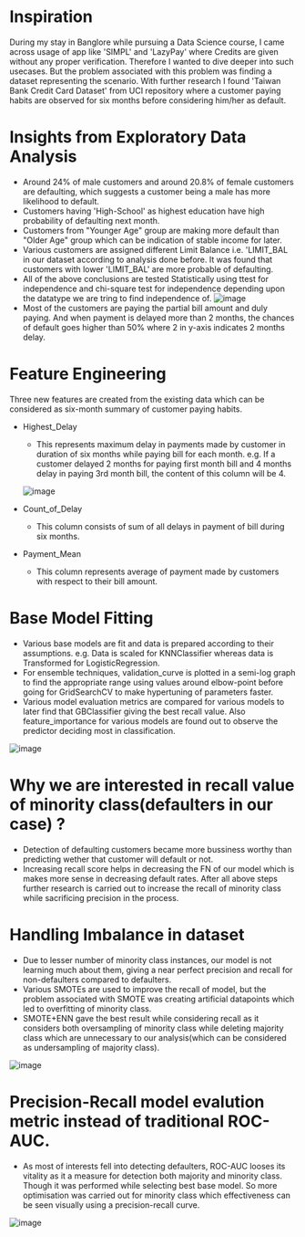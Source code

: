 # Inspiration
During my stay in Banglore while pursuing a Data Science course, I came across usage of app like 'SIMPL' and 'LazyPay' where Credits are given without any proper verification. Therefore I wanted to dive deeper into such usecases. But the problem associated with this problem was finding a dataset representing the scenario. With further research I found 'Taiwan Bank Credit Card Dataset' from UCI repository where a customer paying habits are observed for six months before considering him/her as default.
# Insights from Exploratory Data Analysis
  
  * Around 24% of male customers and around 20.8% of female customers are defaulting, which suggests a customer being a male has more likelihood to default.
  * Customers having 'High-School' as highest education have high probability of defaulting next month.
  * Customers from "Younger Age" group are making more default than "Older Age" group which can be indication of stable income for later.
  * Various customers are assigned different Limit Balance i.e. 'LIMIT_BAL in our dataset according to analysis done before. It was found that customers with lower      'LIMIT_BAL' are more probable of defaulting.
  * All of the above conclusions are tested Statistically using ttest for independence and chi-square test for independence depending upon the datatype we are tring to find independence of.
  ![image](https://user-images.githubusercontent.com/102746816/161371196-ab84277f-3d33-49f8-9140-f814040c6c38.png)
  * Most of the customers are paying the partial bill amount and duly paying. And when payment is delayed more than 2 months, the chances of default goes higher than 50% where 2 in y-axis indicates 2 months delay.

# Feature Engineering
Three new features are created from the existing data which can be considered as six-month summary of customer paying habits.
  * Highest_Delay
    * This represents maximum delay in payments made by customer in duration of six months while paying bill for each month. e.g. If a customer delayed 2 months for paying first month bill and 4 months delay in paying 3rd month bill, the content of this column will be 4.
    
    ![image](https://user-images.githubusercontent.com/102746816/161371718-22b27e43-2cf6-42df-8a7b-5b5b241a3efe.png)

  * Count_of_Delay
    * This column consists of sum of all delays in payment of bill during six months.
  * Payment_Mean
    * This column represents average of payment made by customers with respect to their bill amount.

# Base Model Fitting
* Various base models are fit and data is prepared according to their assumptions. e.g. Data is scaled for KNNClassifier whereas data is Transformed for LogisticRegression.
* For ensemble techniques, validation_curve is plotted in a semi-log graph to find the appropriate range using values around elbow-point before going for GridSearchCV to make hypertuning of parameters faster.
* Various model evaluation metrics are compared for various models to later find that GBClassifier giving the best recall value. Also feature_importance for various models are found out to observe the predictor deciding most in classification.

![image](https://user-images.githubusercontent.com/102746816/161372666-5f83d221-c977-47da-9a9b-7b3498a5c504.png)

# Why we are interested in recall value of minority class(defaulters in our case) ?
* Detection of defaulting customers became more bussiness worthy than predicting wether that customer will default or not.
* Increasing recall score helps in decreasing the FN of our model which is makes more sense in decreasing default rates. After all above steps further research is carried out to increase the recall of minority class while sacrificing precision in the process.
# Handling Imbalance in dataset
* Due to lesser number of minority class instances, our model is not learning much about them, giving a near perfect precision and recall for non-defaulters compared to defaulters.
* Various SMOTEs are used to improve the recall of model, but the problem associated with SMOTE was creating artificial datapoints which led to overfitting of minority class.
* SMOTE+ENN gave the best result while considering recall as it considers both oversampling of minority class while deleting majority class which are unnecessary to our analysis(which can be considered as undersampling of majority class).

![image](https://user-images.githubusercontent.com/102746816/161372732-d9f94660-a0f2-49f6-8e55-a523751ed207.png)

# Precision-Recall model evalution metric instead of traditional ROC-AUC.
* As most of interests fell into detecting defaulters, ROC-AUC looses its vitality as it a measure for detection both majority and minority class. Though it was performed while selecting best base model. So more optimisation was carried out for minority class which effectiveness can be seen visually using a precision-recall curve.

![image](https://user-images.githubusercontent.com/102746816/161372703-4bd0b851-2586-4d61-b8bf-d15529b973ae.png)

    
  

